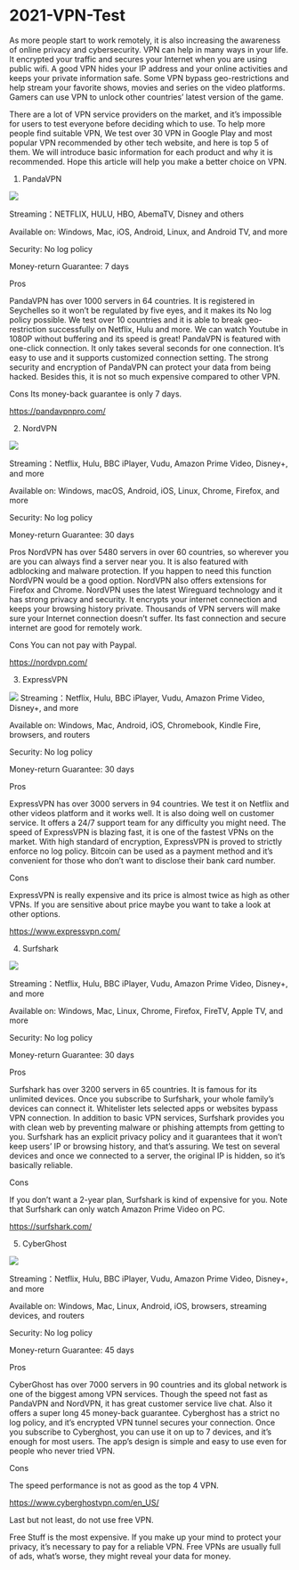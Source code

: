# 2021-VPN-Test
As more people start to work remotely, it is also increasing the awareness of online privacy and cybersecurity. VPN can help in many ways in your life. It encrypted your traffic and secures your Internet when you are using public wifi. A good VPN hides your IP address and your online activities and keeps your private information safe. Some VPN bypass geo-restrictions and help stream your favorite shows, movies and series on the video platforms. Gamers can use VPN to unlock other countries’ latest version of the game.  




There are a lot of VPN service providers on the market, and it’s impossible for users to test everyone before deciding which to use. To help more people find suitable VPN, We test over 30 VPN in Google Play and most popular VPN recommended by other tech website, and here is top 5 of them. We will introduce basic information for each product and why it is recommended. Hope this article will help you make a better choice on VPN. 

1. PandaVPN

![](https://i.loli.net/2021/03/10/Vi4UJ6AO8qeam7r.png)

Streaming：NETFLIX, HULU, HBO, AbemaTV, Disney and others

Available on: Windows, Mac, iOS, Android, Linux, and Android TV, and more

Security: No log policy

Money-return Guarantee: 7 days


Pros

PandaVPN has over 1000 servers in 64 countries. It is registered in Seychelles so it won’t be regulated by five eyes, and it makes its No log policy possible. We test over 10 countries and it is able to break geo-restriction successfully on Netflix, Hulu and more. We can watch Youtube in 1080P without buffering and its speed is great!
PandaVPN is featured with one-click connection. It only takes several seconds for one connection. It’s easy to use and it supports customized connection setting. The strong security and encryption of PandaVPN can protect your data from being hacked. Besides this, it is not so much expensive compared to other VPN.

Cons
Its money-back guarantee is only 7 days.

https://pandavpnpro.com/



2. NordVPN

![](https://i.loli.net/2021/03/10/Rj6VpMO8G1CF9TA.png)

Streaming：Netflix, Hulu, BBC iPlayer, Vudu, Amazon Prime Video, Disney+, and more

Available on: Windows, macOS, Android, iOS, Linux, Chrome, Firefox, and more

Security: No log policy

Money-return Guarantee: 30 days


Pros
NordVPN has over 5480 servers in over 60 countries, so wherever you are you can always find a server near you. It is also featured with adblocking and malware protection. If you happen to need this function NordVPN would be a good option. NordVPN also offers extensions for Firefox and Chrome.
NordVPN uses the latest Wireguard technology and it has strong privacy and security. It encrypts your internet connection and keeps your browsing history private.  Thousands of VPN servers will make sure your Internet connection doesn’t suffer. Its fast connection and secure internet are good for remotely work.

Cons
You can not pay with Paypal.

https://nordvpn.com/



3. ExpressVPN

![](https://i.loli.net/2021/03/10/Vd2qygJ4I3Aoc9p.png)
Streaming：Netflix, Hulu, BBC iPlayer, Vudu, Amazon Prime Video, Disney+, and more

Available on:  Windows, Mac, Android, iOS, Chromebook, Kindle Fire, browsers, and routers

Security: No log policy

Money-return Guarantee: 30 days

Pros

ExpressVPN has over 3000 servers in 94 countries. We test it on Netflix and other videos platform and it works well. It is also doing well on customer service. It offers a 24/7 support team for any difficulty you might need.
The speed of ExpressVPN is blazing fast, it is one of the fastest VPNs on the market. With high standard of encryption, ExpressVPN is proved to strictly enforce no log policy. Bitcoin can be used as a payment method and it’s convenient for those who don’t want to disclose their bank card number.

Cons

ExpressVPN is really expensive and its price is almost twice as high as other VPNs. If you are sensitive about price maybe you want to take a look at other options.


https://www.expressvpn.com/

4. Surfshark


![](https://i.loli.net/2021/03/10/Dm6eQ7JgVPl5HYf.png)

Streaming：Netflix, Hulu, BBC iPlayer, Vudu, Amazon Prime Video, Disney+, and more

Available on:  Windows, Mac, Linux, Chrome, Firefox, FireTV, Apple TV, and more

Security: No log policy

Money-return Guarantee: 30 days


Pros

Surfshark has over 3200 servers in 65 countries. It is famous for its unlimited devices. Once you subscribe to Surfshark, your whole family’s devices can connect it.  Whitelister lets selected apps or websites bypass VPN connection. In addition to basic VPN services, Surfshark provides you with clean web by preventing malware or phishing attempts from getting to you. 
Surfshark has an explicit privacy policy and it guarantees that it won’t keep users’ IP or browsing history,  and that’s assuring. We test on several devices and once we connected to a server, the original IP is hidden, so it’s basically reliable.

Cons

If you don’t want a 2-year plan, Surfshark is kind of expensive for you. Note that Surfshark can only watch Amazon Prime Video on PC. 

https://surfshark.com/


5. CyberGhost

![](https://i.loli.net/2021/03/10/JGYEphUL2d3ZcIu.png)


Streaming：Netflix, Hulu, BBC iPlayer, Vudu, Amazon Prime Video, Disney+, and more

Available on: Windows, Mac, Linux, Android, iOS, browsers, streaming devices, and routers

Security: No log policy

Money-return Guarantee: 45 days

Pros

CyberGhost has over 7000 servers in 90 countries and its global network is one of the biggest among VPN services. Though the speed not fast as PandaVPN and NordVPN, it has great customer service live chat. Also it offers a super long 45 money-back guarantee. 
Cyberghost has a strict no log policy, and it’s encrypted VPN tunnel secures your connection. Once you subscribe to Cyberghost, you can use it on up to 7 devices, and it’s enough for most users. The app’s design is simple and easy to use even for people who never tried VPN.


Cons

The speed performance is not as good as the top 4 VPN.

https://www.cyberghostvpn.com/en_US/



Last but not least, do not use free VPN.



Free Stuff is the most expensive. If you make up your mind to protect your privacy, it’s necessary to pay for a reliable VPN. Free VPNs are usually full of ads, what’s worse, they might reveal your data for money.
